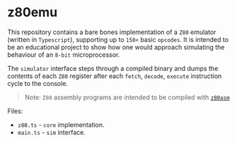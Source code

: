 # z80emu

This repository contains a bare bones implementation of a `Z80` emulator (written in `Typescript`), supporting up to `150+` basic `opcodes`. It is intended to be an educational project to show how one would approach simulating the behaviour of an `8-bit` microprocessor.

The `simulator` interface steps through a compiled binary and dumps the contents of each `Z80` register after each `fetch`, `decode`, `execute` instruction cycle to the console.

> Note: `Z80` assembly programs are intended to be compiled with [`z80asm`](https://www.nongnu.org/z80asm/)

Files:
<br/>
* `z80.ts` - `core` implementation.
* `main.ts` - `sim` interface.
